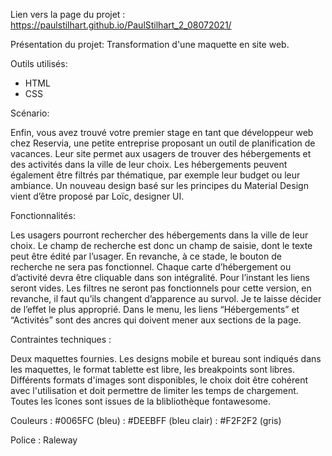 Lien vers la page du projet : https://paulstilhart.github.io/PaulStilhart_2_08072021/

Présentation du projet: Transformation d'une maquette en site web.

Outils utilisés:
- HTML
- CSS

Scénario:

Enfin, vous avez trouvé votre premier stage en tant que développeur web chez Reservia, une petite entreprise proposant un outil de planification de vacances. Leur
site permet aux usagers de trouver des hébergements et des activités dans la ville de leur choix.
Les hébergements peuvent également être filtrés par thématique, par exemple leur budget ou leur ambiance. Un nouveau design basé sur les principes du Material Design vient d’être proposé par Loïc, designer UI.

Fonctionnalités:

Les usagers pourront rechercher des hébergements dans la ville de leur choix. Le champ de recherche est donc un champ de saisie, dont le texte peut être édité par l’usager. En revanche, à ce stade, le bouton de recherche ne sera pas fonctionnel. Chaque carte d’hébergement ou d’activité devra être cliquable dans son intégralité. Pour l’instant les liens seront vides. Les filtres ne seront pas fonctionnels pour cette version, en revanche, il faut qu’ils changent d’apparence au survol. Je te laisse décider de l’effet le plus approprié. Dans le menu, les liens “Hébergements” et “Activités” sont des ancres qui doivent mener aux sections de la page.

Contraintes techniques :

Deux maquettes fournies. Les designs mobile et bureau sont indiqués dans les maquettes, le format tablette est libre, les breakpoints sont libres. Différents formats d'images sont disponibles, le choix doit être cohérent avec l'utilisation et doit permettre de limiter les temps de chargement. Toutes les îcones sont issues de la blibliothèque fontawesome.

Couleurs : #0065FC (bleu) : #DEEBFF (bleu clair) : #F2F2F2 (gris)

Police : Raleway
